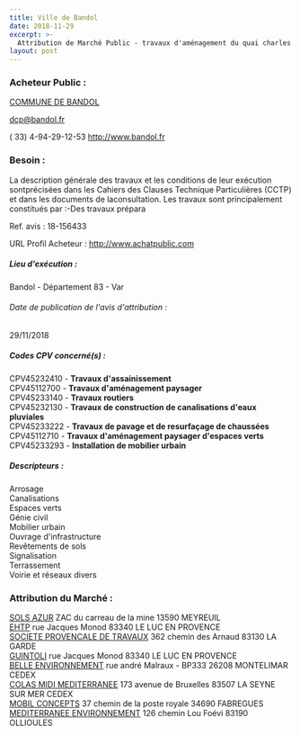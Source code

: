 ```yaml
---
title: Ville de Bandol
date: 2018-11-29
excerpt: >-
  Attribution de Marché Public - travaux d'aménagement du quai charles de gaulle
layout: post
---
```


### Acheteur Public : 
<a href="/acheteur-136/siren-218300093"> COMMUNE DE BANDOL</a><br/>



dcp@bandol.fr

( 33) 4-94-29-12-53
http://www.bandol.fr
### Besoin :

La description générale des travaux et les conditions de leur exécution sontprécisées dans les Cahiers des Clauses Technique Particulières (CCTP) et dans les documents de laconsultation. Les travaux sont principalement constitués par :-Des travaux prépara

Ref. avis : 18-156433

URL Profil Acheteur : http://www.achatpublic.com

##### Lieu d'exécution :

Bandol - Département 83 - Var

###### Date de publication de l'avis d'attribution : 
29/11/2018

##### Codes CPV concerné(s) :
CPV45232410 - **Travaux d'assainissement** <br/>
CPV45112700 - **Travaux d'aménagement paysager** <br/>
CPV45233140 - **Travaux routiers** <br/>
CPV45232130 - **Travaux de construction de canalisations d'eaux pluviales** <br/>
CPV45233222 - **Travaux de pavage et de resurfaçage de chaussées** <br/>
CPV45112710 - **Travaux d'aménagement paysager d'espaces verts** <br/>
CPV45233293 - **Installation de mobilier urbain** <br/>

##### Descripteurs :
Arrosage <br/>
Canalisations <br/>
Espaces verts <br/>
Génie civil <br/>
Mobilier urbain <br/>
Ouvrage d'infrastructure <br/>
Revêtements de sols <br/>
Signalisation <br/>
Terrassement <br/>
Voirie et réseaux divers <br/>

### Attribution du Marché :
<a href="/entreprise-567/siren-499325439"> SOLS AZUR</a>    ZAC du carreau de la mine 13590 MEYREUIL <br/>
<a href="/entreprise-561/siren-439987405"> EHTP</a>    rue Jacques Monod 83340 LE LUC EN PROVENCE <br/>
<a href="/entreprise-560/siren-432554905"> SOCIETE PROVENCALE DE TRAVAUX</a>    362 chemin des Arnaud 83130 LA GARDE <br/>
<a href="/entreprise-565/siren-487469330"> GUINTOLI</a>    rue Jacques Monod 83340 LE LUC EN PROVENCE <br/>
<a href="/entreprise-575/siren-788140028"> BELLE ENVIRONNEMENT</a>    rue andré Malraux - BP333 26208 MONTELIMAR CEDEX <br/>
<a href="/entreprise-547/siren-329405211"> COLAS MIDI MEDITERRANEE</a>    173 avenue de Bruxelles 83507 LA SEYNE SUR MER CEDEX <br/>
<a href="/entreprise-556/siren-409791860"> MOBIL CONCEPTS</a>    37 chemin de la poste royale 34690 FABREGUES <br/>
<a href="/entreprise-544/siren-304601206"> MEDITERRANEE ENVIRONNEMENT</a>    126 chemin Lou Foévi 83190 OLLIOULES <br/>
